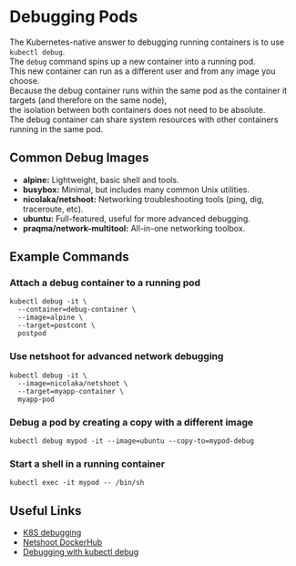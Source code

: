 # Debugging Pods

The Kubernetes-native answer to debugging running containers is to use `kubectl debug`.  
The `debug` command spins up a new container into a running pod.  
This new container can run as a different user and from any image you choose.  
Because the debug container runs within the same pod as the container it targets (and therefore on the same node),  
the isolation between both containers does not need to be absolute.  
The debug container can share system resources with other containers running in the same pod.

## Common Debug Images

- **alpine:** Lightweight, basic shell and tools.
- **busybox:** Minimal, but includes many common Unix utilities.
- **nicolaka/netshoot:** Networking troubleshooting tools (ping, dig, traceroute, etc).
- **ubuntu:** Full-featured, useful for more advanced debugging.
- **praqma/network-multitool:** All-in-one networking toolbox.

## Example Commands

### Attach a debug container to a running pod

```shell
kubectl debug -it \
  --container=debug-container \
  --image=alpine \
  --target=postcont \
  postpod
```

### Use netshoot for advanced network debugging

```shell
kubectl debug -it \
  --image=nicolaka/netshoot \
  --target=myapp-container \
  myapp-pod
```

### Debug a pod by creating a copy with a different image

```shell
kubectl debug mypod -it --image=ubuntu --copy-to=mypod-debug
```

### Start a shell in a running container

```shell
kubectl exec -it mypod -- /bin/sh
```

## Useful Links

- [K8S debugging](https://kubernetes.io/docs/tasks/debug/debug-application/debug-running-pod/)
- [Netshoot DockerHub](https://hub.docker.com/r/nicolaka/netshoot)
- [Debugging with kubectl debug](https://kubernetes.io/docs/tasks/debug/debug-application/debug-running-pod/#ephemeral-container)
